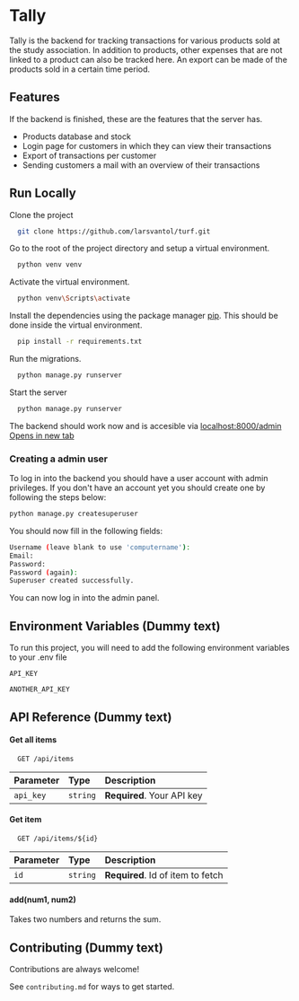 # Tally
Tally is the backend for tracking transactions for various products sold at the study association. In addition to products, other expenses that are not linked to a product can also be tracked here. An export can be made of the products sold in a certain time period.

## Features
If the backend is finished, these are the features that the server has.

- Products database and stock
- Login page for customers in which they can view their transactions
- Export of transactions per customer
- Sending customers a mail with an overview of their transactions

## Run Locally

Clone the project

```bash
  git clone https://github.com/larsvantol/turf.git
```

Go to the root of the project directory and setup a virtual environment.

```bash
  python venv venv
```

Activate the virtual environment.

```bash
  python venv\Scripts\activate
```

Install the dependencies using the package manager [pip](https://pip.pypa.io/en/stable/). This should be done inside the virtual environment.

```bash
  pip install -r requirements.txt
```

Run the migrations.

```bash
  python manage.py runserver
```

Start the server

```bash
  python manage.py runserver
```

The backend should work now and is accesible via [localhost:8000/admin](https://localhost:8000/admin)
<a href="placeholder.com" target="_blank">Opens in new tab</a>

### Creating a admin user

To log in into the backend you should have a user account with admin privileges. If you don't have an account yet you should create one by following the steps below:

```bash
python manage.py createsuperuser
```

You should now fill in the following fields:

```bash
Username (leave blank to use 'computername'):
Email:
Password:
Password (again):
Superuser created successfully.
```

You can now log in into the admin panel.

## Environment Variables (Dummy text)

To run this project, you will need to add the following environment variables to your .env file

`API_KEY`

`ANOTHER_API_KEY`

## API Reference (Dummy text)

#### Get all items

```http
  GET /api/items
```

| Parameter | Type     | Description                |
| :-------- | :------- | :------------------------- |
| `api_key` | `string` | **Required**. Your API key |

#### Get item

```http
  GET /api/items/${id}
```

| Parameter | Type     | Description                       |
| :-------- | :------- | :-------------------------------- |
| `id`      | `string` | **Required**. Id of item to fetch |

#### add(num1, num2)

Takes two numbers and returns the sum.

## Contributing (Dummy text)

Contributions are always welcome!

See `contributing.md` for ways to get started.
